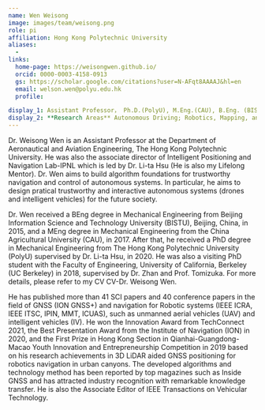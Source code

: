 ```yaml
---
name: Wen Weisong
image: images/team/weisong.png
role: pi
affiliation: Hong Kong Polytechnic University
aliases:
  - 
links:
  home-page: https://weisongwen.github.io/
  orcid: 0000-0003-4158-0913
  gs: https://scholar.google.com/citations?user=N-AFqt8AAAAJ&hl=en
  email: welson.wen@polyu.edu.hk
  profile: 

display_1: Assistant Professor， Ph.D.(PolyU), M.Eng.(CAU), B.Eng. (BISTU), MIEEE, MION
display_2: **Research Areas** Autonomous Driving; Robotics, Mapping, and Localization; Sensor Fusion; GNSS; SLAM
---
```


Dr. Weisong Wen is an Assistant Professor at the Department of Aeronautical and Aviation Engineering, The Hong Kong Polytechnic University. He was also the associate director of Intelligent Positioning and Navigation Lab-IPNL which is led by Dr. Li-ta Hsu (He is also my Lifelong Mentor). Dr. Wen aims to build algorithm foundations for trustworthy navigation and control of autonomous systems. In particular, he aims to design pratical trustworthy and interactive autonomous systems (drones and intelligent vehicles) for the future society.

Dr. Wen received a BEng degree in Mechanical Engineering from Beijing Information Science and Technology University (BISTU), Beijing, China, in 2015, and a MEng degree in Mechanical Engineering from the China Agricultural University (CAU), in 2017. After that, he received a PhD degree in Mechanical Engineering from The Hong Kong Polytechnic University (PolyU) supervised by Dr. Li-ta Hsu, in 2020. He was also a visiting PhD student with the Faculty of Engineering, University of California, Berkeley (UC Berkeley) in 2018, supervised by Dr. Zhan and Prof. Tomizuka. For more details, please refer to my CV CV-Dr. Weisong Wen.

He has published more than 41 SCI papers and 40 conference papers in the field of GNSS (ION GNSS+) and navigation for Robotic systems (IEEE ICRA, IEEE ITSC, IPIN, MMT, ICUAS), such as unmanned aerial vehicles (UAV) and intelligent vehicles (IV). He won the Innovation Award from TechConnect 2021, the Best Presentation Award from the Institute of Navigation (ION) in 2020, and the First Prize in Hong Kong Section in Qianhai-Guangdong-Macao Youth Innovation and Entrepreneurship Competition in 2019 based on his research achievements in 3D LiDAR aided GNSS positioning for robotics navigation in urban canyons. The developed algorithms and technology method has been reported by top magazines such as Inside GNSS and has attracted industry recognition with remarkable knowledge transfer. He is also the Associate Editor of IEEE Transactions on Vehicular Technology.
